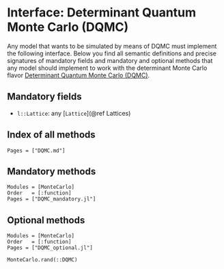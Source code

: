 # Interface: Determinant Quantum Monte Carlo (DQMC)

Any model that wants to be simulated by means of DQMC must implement the following interface. Below you find all semantic definitions and precise signatures of mandatory fields and mandatory and optional methods that any model should implement to work with the determinant Monte Carlo flavor [Determinant Quantum Monte Carlo (DQMC)](@ref).

## Mandatory fields

 * `l::Lattice`: any [`Lattice`](@ref Lattices)

## Index of all methods

```@index
Pages = ["DQMC.md"]
```

## Mandatory methods

```@autodocs
Modules = [MonteCarlo]
Order   = [:function]
Pages = ["DQMC_mandatory.jl"]
```

## Optional methods

```@autodocs
Modules = [MonteCarlo]
Order   = [:function]
Pages = ["DQMC_optional.jl"]
```

```@docs
MonteCarlo.rand(::DQMC)
```
